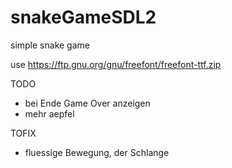 # snakeGameSDL2

simple snake game

use  https://ftp.gnu.org/gnu/freefont/freefont-ttf.zip

TODO
- bei Ende Game Over anzeigen
- mehr aepfel

TOFIX
- fluessige Bewegung, der Schlange
